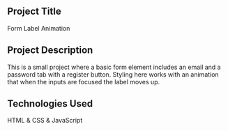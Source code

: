 ## Project Title

Form Label Animation

## Project Description

This is a small project where a basic form element includes an email and a password tab with a register button. Styling here works with an animation that when the inputs are focused the label moves up.

## Technologies Used

HTML & CSS & JavaScript
